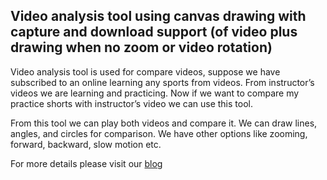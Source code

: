 ## Video analysis tool using canvas drawing with capture and download support (of video plus drawing when no zoom or video rotation)

Video analysis tool is used for compare videos, suppose we have subscribed to an online learning any sports from videos. From instructor’s videos we are learning and practicing. Now if we want to compare my practice shorts with instructor’s video we can use this tool. 

From this tool we can play both videos and compare it. We can draw lines, angles, and circles for comparison. We have other options like zooming, forward, backward, slow motion etc.


For more details please visit our [blog](https://www.logisticinfotech.com/blog/video-analysis-with-different-drawing-tools-using-canvas-and-fabric-js-in-laravel/)
